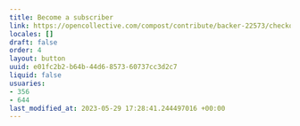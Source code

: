```yaml
---
title: Become a subscriber
link: https://opencollective.com/compost/contribute/backer-22573/checkout
locales: []
draft: false
order: 4
layout: button
uuid: e01fc2b2-b64b-44d6-8573-60737cc3d2c7
liquid: false
usuaries:
- 356
- 644
last_modified_at: 2023-05-29 17:28:41.244497016 +00:00
---
```


